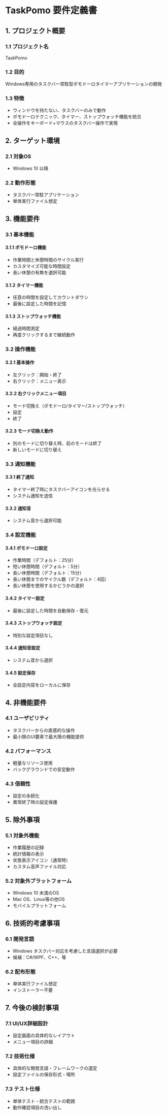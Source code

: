 # TaskPomo 要件定義書

## 1. プロジェクト概要

### 1.1 プロジェクト名
TaskPomo

### 1.2 目的
Windows専用のタスクバー常駐型ポモドーロタイマーアプリケーションの開発

### 1.3 特徴
- ウィンドウを持たない、タスクバーのみで動作
- ポモドーロテクニック、タイマー、ストップウォッチ機能を統合
- 全操作をキーボード+マウスのタスクバー操作で実現

## 2. ターゲット環境

### 2.1 対象OS
- Windows 10 以降

### 2.2 動作形態
- タスクバー常駐アプリケーション
- 単体実行ファイル想定

## 3. 機能要件

### 3.1 基本機能

#### 3.1.1 ポモドーロ機能
- 作業時間と休憩時間のサイクル実行
- カスタマイズ可能な時間設定
- 長い休憩の有無を選択可能

#### 3.1.2 タイマー機能
- 任意の時間を設定してカウントダウン
- 最後に設定した時間を記憶

#### 3.1.3 ストップウォッチ機能
- 経過時間測定
- 再度クリックするまで継続動作

### 3.2 操作機能

#### 3.2.1 基本操作
- 左クリック：開始・終了
- 右クリック：メニュー表示

#### 3.2.2 右クリックメニュー項目
- モード切換え（ポモドーロ/タイマー/ストップウォッチ）
- 設定
- 終了

#### 3.2.3 モード切換え動作
- 別のモードに切り替え時、前のモードは終了
- 新しいモードに切り替え

### 3.3 通知機能

#### 3.3.1 終了通知
- タイマー終了時にタスクバーアイコンを光らせる
- システム通知を送信

#### 3.3.2 通知音
- システム音から選択可能

### 3.4 設定機能

#### 3.4.1 ポモドーロ設定
- 作業時間（デフォルト：25分）
- 短い休憩時間（デフォルト：5分）
- 長い休憩時間（デフォルト：15分）
- 長い休憩までのサイクル数（デフォルト：4回）
- 長い休憩を使用するかどうかの選択

#### 3.4.2 タイマー設定
- 最後に設定した時間を自動保存・復元

#### 3.4.3 ストップウォッチ設定
- 特別な設定項目なし

#### 3.4.4 通知音設定
- システム音から選択

#### 3.4.5 設定保存
- 全設定内容をローカルに保存

## 4. 非機能要件

### 4.1 ユーザビリティ
- タスクバーからの直感的な操作
- 最小限のUI要素で最大限の機能提供

### 4.2 パフォーマンス
- 軽量なリソース使用
- バックグラウンドでの安定動作

### 4.3 信頼性
- 設定の永続化
- 異常終了時の設定保護

## 5. 除外事項

### 5.1 対象外機能
- 作業履歴の記録
- 統計情報の表示
- 状態表示アイコン（通常時）
- カスタム音声ファイル対応

### 5.2 対象外プラットフォーム
- Windows 10 未満のOS
- Mac OS、Linux等の他OS
- モバイルプラットフォーム

## 6. 技術的考慮事項

### 6.1 開発言語
- Windows タスクバー対応を考慮した言語選択が必要
- 候補：C#/WPF、C++、等

### 6.2 配布形態
- 単体実行ファイル想定
- インストーラー不要

## 7. 今後の検討事項

### 7.1 UI/UX詳細設計
- 設定画面の具体的なレイアウト
- メニュー項目の詳細

### 7.2 技術仕様
- 具体的な開発言語・フレームワークの選定
- 設定ファイルの保存形式・場所

### 7.3 テスト仕様
- 単体テスト・統合テストの範囲
- 動作確認項目の洗い出し